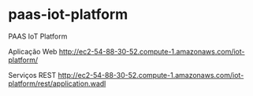 paas-iot-platform
=================

PAAS IoT Platform


Aplicação Web 
http://ec2-54-88-30-52.compute-1.amazonaws.com/iot-platform/

Serviços REST
http://ec2-54-88-30-52.compute-1.amazonaws.com/iot-platform/rest/application.wadl
